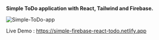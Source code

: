**Simple ToDo application with React, Tailwind and Firebase.**

![Simple-ToDo-app](https://github.com/KalpaDS/todo-react-firebase/assets/48196616/f61e5d53-4a2f-49eb-84bd-8ed556bf6284)

Live Demo : https://simple-firebase-react-todo.netlify.app
